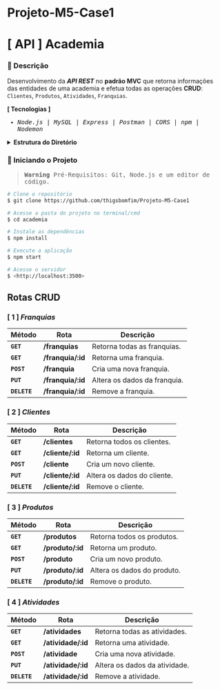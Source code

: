 # Projeto-M5-Case1

# [ API ] Academia
### 📑 Descrição
Desenvolvimento da <em>**API REST**</em> no **padrão MVC** que retorna informações das entidades de uma academia e efetua todas as operações **CRUD**: ``Clientes``, ``Produtos``, ``Atividades``, ``Franquias``.




**[ Tecnologias ]**

<samp>
  
- <em>Node.js</em> | <em>MySQL</em> | <em>Express</em> | <em>Postman</em> | <em>CORS</em> | <em>npm</em> | <em>Nodemon</em>
  
</samp>

<details>
<summary>  
  <strong>Estrutura do Diretório</strong>
</summary>
<br>

```
src/
├─ controllers/
│  ├─ clientesControl.js
│  ├─ produtosControl.js
│  ├─ atividadeControl.js
│  └─ franquiasControl.js
├─ models/
│  ├─ Clientes.js
│  ├─ Produtos.js
│  ├─ Atividade.js
│  └─ Franquias.js
├─ database/
│  ├─ db.sql
│  └─ database.js
├─ routes/
│  ├─ clientes.js
│  ├─ produtos.js
│  ├─ atividades.js
│  └─ franquias.js
└─ main.js
```

</details>


### 🎲 Iniciando o Projeto


<samp>
  
> **Warning** 
> Pré-Requisitos: Git, Node.js e um editor de código.

</samp>

```bash
# Clone o repositório
$ git clone https://github.com/thigsbomfim/Projeto-M5-Case1

# Acesse a pasta do projeto no terminal/cmd
$ cd academia

# Instale as dependências
$ npm install

# Execute a aplicação 
$ npm start

# Acesse o servidor
$ <http://localhost:3500>
```

## Rotas CRUD

### [ 1 ] <em>Franquias</em>

| Método | Rota | Descrição |
| ------ | ----- | ----------- |
| **`GET`** | **/franquias** | Retorna todas as franquias. |
|  **`GET`** | **/franquia/:id** | Retorna uma franquia. |
|  **`POST`** | **/franquia** | Cria uma nova franquia.  |
|  **`PUT`** | **/franquia/:id** | Altera os dados da franquia.
|  **`DELETE`** | **/franquia/:id** | Remove a franquia.
  
### [ 2 ] <em>Clientes</em>

| Método | Rota | Descrição |
| ------ | ----- | ----------- |
|  **`GET`** | **/clientes** | Retorna todos os clientes. |
|  **`GET`** | **/cliente/:id** | Retorna um cliente. |
|  **`POST`** | **/cliente** | Cria um novo cliente.  |
|  **`PUT`** | **/cliente/:id** | Altera os dados do cliente.
|  **`DELETE`** | **/cliente/:id** | Remove o cliente.
  
  
### [ 3 ] <em>Produtos</em>

| Método | Rota | Descrição |
| ------ | ----- | ----------- |
|  **`GET`** | **/produtos** | Retorna todos os produtos. |
|  **`GET`** | **/produto/:id** | Retorna um produto. |
|  **`POST`** | **/produto** | Cria um novo produto.  |
|  **`PUT`** | **/produto/:id** | Altera os dados do produto.
|  **`DELETE`** | **/produto/:id** | Remove o produto.


### [ 4 ] <em>Atividades</em>

| Método | Rota | Descrição |
| ------ | ----- | ----------- |
|  **`GET`** | **/atividades** | Retorna todas as atividades. |
|  **`GET`** | **/atividade/:id** |  Retorna uma atividade. |
|  **`POST`** | **/atividade** | Cria uma nova atividade.  |
|  **`PUT`** | **/atividade/:id** | Altera os dados da atividade.
|  **`DELETE`** | **/atividade/:id** | Remove a atividade.
  

